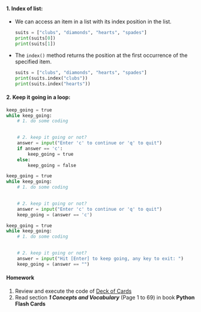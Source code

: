 #### 1. Index of list:
   - We can access an item in a list with its index position in the list.
     ``` Python
     suits = ["clubs", "diamonds", "hearts", "spades"]
     print(suits[0])
     print(suits[1])
     ```
     
   - The `index()` method returns the position at the first occurrence of the specified item.
     ``` Python
     suits = ["clubs", "diamonds", "hearts", "spades"]
     print(suits.index("clubs"))
     print(suits.index("hearts"))
     ```
   
#### 2. Keep it going in a loop:
   ``` Python
   keep_going = true
   while keep_going:
       # 1. do some coding
       

       # 2. keep it going or not?
       answer = input("Enter 'c' to continue or 'q' to quit")
       if answer == 'c':
           keep_going = true
       else:
           keep_going = false
   ```
   
   ``` Python
   keep_going = true
   while keep_going:
       # 1. do some coding
       

       # 2. keep it going or not?
       answer = input("Enter 'c' to continue or 'q' to quit")
       keep_going = (answer == 'c')
   ```
   
   ``` Python
   keep_going = true
   while keep_going:
       # 1. do some coding
       

       # 2. keep it going or not?
       answer = input("Hit [Enter] to keep going, any key to exit: ")
       keep_going = (answer == "")
   ```
   
#### Homework
   1. Review and execute the code of [Deck of Cards]()
   2. Read section ***1 Concepts and Vocabulary*** (Page 1 to 69) in book **Python Flash Cards**
